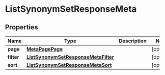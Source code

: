 
# ListSynonymSetResponseMeta

## Properties
Name | Type | Description | Notes
------------ | ------------- | ------------- | -------------
**page** | [**MetaPagePage**](git/workplace-search-kotlin/openapi-generator/docs/MetaPagePage.md) |  |  [optional]
**filter** | [**ListSynonymSetResponseMetaFilter**](git/workplace-search-kotlin/openapi-generator/docs/ListSynonymSetResponseMetaFilter.md) |  |  [optional]
**sort** | [**ListSynonymSetResponseMetaSort**](git/workplace-search-kotlin/openapi-generator/docs/ListSynonymSetResponseMetaSort.md) |  |  [optional]



